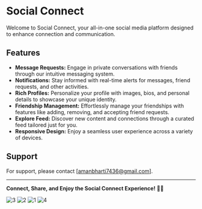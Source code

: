 # Social Connect

Welcome to Social Connect, your all-in-one social media platform designed to enhance connection and communication.

## Features

- **Message Requests:** Engage in private conversations with friends through our intuitive messaging system.
- **Notifications:** Stay informed with real-time alerts for messages, friend requests, and other activities.
- **Rich Profiles:** Personalize your profile with images, bios, and personal details to showcase your unique identity.
- **Friendship Management:** Effortlessly manage your friendships with features like adding, removing, and accepting friend requests.
- **Explore Feed:** Discover new content and connections through a curated feed tailored just for you.
- **Responsive Design:** Enjoy a seamless user experience across a variety of devices.


## Support

For support, please contact [amanbharti7436@gmail.com].

---

**Connect, Share, and Enjoy the Social Connect Experience!** 🚀👥

![3](https://github.com/AmanBharti07/Social-Media-Website/assets/143952663/b6991cf9-2158-4e1a-8b45-97dbe457a994)
![2](https://github.com/AmanBharti07/Social-Media-Website/assets/143952663/35cca6b2-3a6c-4da1-9318-1f7742a0d155)
![1](https://github.com/AmanBharti07/Social-Media-Website/assets/143952663/3d9d1807-272c-4c43-9948-9e39db249243)
![4](https://github.com/AmanBharti07/Social-Media-Website/assets/143952663/485b2f74-2f54-4379-a54f-a8aa7d53db24)

